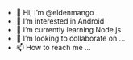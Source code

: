 - 👋 Hi, I’m @eldenmango
- 👀 I’m interested in Android
- 🌱 I’m currently learning Node.js
- 💞️ I’m looking to collaborate on ...
- 📫 How to reach me ...

<!---
eldenmango/eldenmango is a ✨ special ✨ repository because its `README.md` (this file) appears on your GitHub profile.
You can click the Preview link to take a look at your changes.
--->
